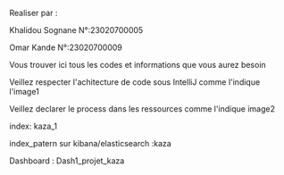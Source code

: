Realiser par :

Khalidou Sognane N°:23020700005  

Omar Kande N°:23020700009

Vous trouver ici tous les codes et informations que vous aurez besoin

Veillez respecter l'achitecture de code sous IntelliJ comme l'indique l'image1

Veillez declarer le process dans les ressources comme l'indique image2

index: kaza_1

index_patern sur kibana/elasticsearch :kaza

Dashboard : Dash1_projet_kaza





